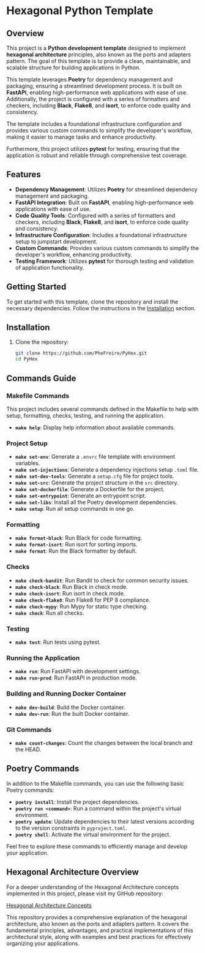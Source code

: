 # Hexagonal Python Template

## Overview

This project is a **Python development template** designed to implement **hexagonal architecture** principles, also known as the ports and adapters pattern. The goal of this template is to provide a clean, maintainable, and scalable structure for building applications in Python.

This template leverages **Poetry** for dependency management and packaging, ensuring a streamlined development process. It is built on **FastAPI**, enabling high-performance web applications with ease of use. Additionally, the project is configured with a series of formatters and checkers, including **Black**, **Flake8**, and **isort**, to enforce code quality and consistency.

The template includes a foundational infrastructure configuration and provides various custom commands to simplify the developer's workflow, making it easier to manage tasks and enhance productivity.

Furthermore, this project utilizes **pytest** for testing, ensuring that the application is robust and reliable through comprehensive test coverage.

## Features

- **Dependency Management**: Utilizes **Poetry** for streamlined dependency management and packaging.
- **FastAPI Integration**: Built on **FastAPI**, enabling high-performance web applications with ease of use.
- **Code Quality Tools**: Configured with a series of formatters and checkers, including **Black**, **Flake8**, and **isort**, to enforce code quality and consistency.
- **Infrastructure Configuration**: Includes a foundational infrastructure setup to jumpstart development.
- **Custom Commands**: Provides various custom commands to simplify the developer's workflow, enhancing productivity.
- **Testing Framework**: Utilizes **pytest** for thorough testing and validation of application functionality.

## Getting Started

To get started with this template, clone the repository and install the necessary dependencies. Follow the instructions in the [Installation](#installation) section.

## Installation

1. Clone the repository:
   ```bash
   git clone https://github.com/PheFreire/PyHex.git
   cd PyHex


## Commands Guide

### Makefile Commands

This project includes several commands defined in the Makefile to help with setup, formatting, checks, testing, and running the application.

- **`make help`**: Display help information about available commands.
  
### Project Setup

- **`make set-env`**: Generate a `.envrc` file template with environment variables.
- **`make set-injections`**: Generate a dependency injections setup `.toml` file.
- **`make set-dev-tools`**: Generate a `setup.cfg` file for project tools.
- **`make set-src`**: Generate the project structure in the `src` directory.
- **`make set-dockerfile`**: Generate a Dockerfile for the project.
- **`make set-entrypoint`**: Generate an entrypoint script.
- **`make set-libs`**: Install all the Poetry development dependencies.
- **`make setup`**: Run all setup commands in one go.

### Formatting

- **`make format-black`**: Run Black for code formatting.
- **`make format-isort`**: Run isort for sorting imports.
- **`make format`**: Run the Black formatter by default.

### Checks

- **`make check-bandit`**: Run Bandit to check for common security issues.
- **`make check-black`**: Run Black in check mode.
- **`make check-isort`**: Run isort in check mode.
- **`make check-flake8`**: Run Flake8 for PEP 8 compliance.
- **`make check-mypy`**: Run Mypy for static type checking.
- **`make check`**: Run all checks.

### Testing

- **`make test`**: Run tests using pytest.

### Running the Application

- **`make run`**: Run FastAPI with development settings.
- **`make run-prod`**: Run FastAPI in production mode.

### Building and Running Docker Container

- **`make dev-build`**: Build the Docker container.
- **`make dev-run`**: Run the built Docker container.

### Git Commands

- **`make count-changes`**: Count the changes between the local branch and the HEAD.

## Poetry Commands

In addition to the Makefile commands, you can use the following basic Poetry commands:

- **`poetry install`**: Install the project dependencies.
- **`poetry run <command>`**: Run a command within the project's virtual environment.
- **`poetry update`**: Update dependencies to their latest versions according to the version constraints in `pyproject.toml`.
- **`poetry shell`**: Activate the virtual environment for the project.

Feel free to explore these commands to efficiently manage and develop your application.

## Hexagonal Architecture Overview

For a deeper understanding of the Hexagonal Architecture concepts implemented in this project, please visit my GitHub repository:

[Hexagonal Architecture Concepts](https://github.com/PheFreire/Hexagonal-Architecture-Concepts)

This repository provides a comprehensive explanation of the hexagonal architecture, also known as the ports and adapters pattern. It covers the fundamental principles, advantages, and practical implementations of this architectural style, along with examples and best practices for effectively organizing your applications.
